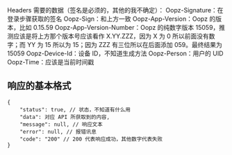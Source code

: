 Headers 需要的数据（签名是必须的，其他的我不确定）：
Oopz-Signature：在登录步骤获取的签名
Oopz-Sign：和上方一致
Oopz-App-Version：Oopz 的版本，比如 0.15.59
Oopz-App-Version-Number：Oopz 的纯数字版本 15059，推测应该是将上方那个版本号应该看作 X.YY.ZZZ，因为 X 为 0 所以前面没有数字；而 YY 为 15 所以为 15；因为 ZZZ 有三位所以在后面添加 059。最终结果为 15059
Oopz-Device-Id：设备 ID，不知道生成方法
Oopz-Person：用户的 UID
Oopz-Time：应该是当前时间戳

## 响应的基本格式
```json5
{
    "status": true, // 状态，不知道有什么用
    "data": 对应 API 所获取到的内容,
    "message": null, // 响应文本
    "error": null, // 报错讯息
    "code": "200" // 200 代表响应成功，其他数字代表失败
}
```
